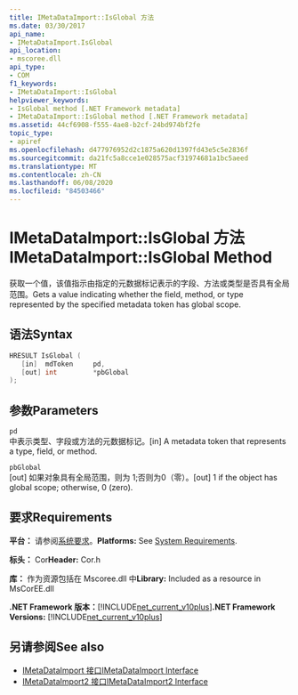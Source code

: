 ```yaml
---
title: IMetaDataImport::IsGlobal 方法
ms.date: 03/30/2017
api_name:
- IMetaDataImport.IsGlobal
api_location:
- mscoree.dll
api_type:
- COM
f1_keywords:
- IMetaDataImport::IsGlobal
helpviewer_keywords:
- IsGlobal method [.NET Framework metadata]
- IMetaDataImport::IsGlobal method [.NET Framework metadata]
ms.assetid: 44cf6908-f555-4ae8-b2cf-24bd974bf2fe
topic_type:
- apiref
ms.openlocfilehash: d477976952d2c1875a620d1397fd43e5c5e2836f
ms.sourcegitcommit: da21fc5a8cce1e028575acf31974681a1bc5aeed
ms.translationtype: MT
ms.contentlocale: zh-CN
ms.lasthandoff: 06/08/2020
ms.locfileid: "84503466"
---
```

# <a name="imetadataimportisglobal-method"></a><span data-ttu-id="2dd47-102">IMetaDataImport::IsGlobal 方法</span><span class="sxs-lookup"><span data-stu-id="2dd47-102">IMetaDataImport::IsGlobal Method</span></span>
<span data-ttu-id="2dd47-103">获取一个值，该值指示由指定的元数据标记表示的字段、方法或类型是否具有全局范围。</span><span class="sxs-lookup"><span data-stu-id="2dd47-103">Gets a value indicating whether the field, method, or type represented by the specified metadata token has global scope.</span></span>  
  
## <a name="syntax"></a><span data-ttu-id="2dd47-104">语法</span><span class="sxs-lookup"><span data-stu-id="2dd47-104">Syntax</span></span>  
  
```cpp  
HRESULT IsGlobal (  
   [in]  mdToken     pd,  
   [out] int         *pbGlobal  
);  
```  
  
## <a name="parameters"></a><span data-ttu-id="2dd47-105">参数</span><span class="sxs-lookup"><span data-stu-id="2dd47-105">Parameters</span></span>  
 `pd`  
 <span data-ttu-id="2dd47-106">中表示类型、字段或方法的元数据标记。</span><span class="sxs-lookup"><span data-stu-id="2dd47-106">[in] A metadata token that represents a type, field, or method.</span></span>  
  
 `pbGlobal`  
 <span data-ttu-id="2dd47-107">[out] 如果对象具有全局范围，则为 1;否则为0（零）。</span><span class="sxs-lookup"><span data-stu-id="2dd47-107">[out] 1 if the object has global scope; otherwise, 0 (zero).</span></span>  
  
## <a name="requirements"></a><span data-ttu-id="2dd47-108">要求</span><span class="sxs-lookup"><span data-stu-id="2dd47-108">Requirements</span></span>  
 <span data-ttu-id="2dd47-109">**平台：** 请参阅[系统要求](../../get-started/system-requirements.md)。</span><span class="sxs-lookup"><span data-stu-id="2dd47-109">**Platforms:** See [System Requirements](../../get-started/system-requirements.md).</span></span>  
  
 <span data-ttu-id="2dd47-110">**标头：** Cor</span><span class="sxs-lookup"><span data-stu-id="2dd47-110">**Header:** Cor.h</span></span>  
  
 <span data-ttu-id="2dd47-111">**库：** 作为资源包括在 Mscoree.dll 中</span><span class="sxs-lookup"><span data-stu-id="2dd47-111">**Library:** Included as a resource in MsCorEE.dll</span></span>  
  
 <span data-ttu-id="2dd47-112">**.NET Framework 版本：**[!INCLUDE[net_current_v10plus](../../../../includes/net-current-v10plus-md.md)]</span><span class="sxs-lookup"><span data-stu-id="2dd47-112">**.NET Framework Versions:** [!INCLUDE[net_current_v10plus](../../../../includes/net-current-v10plus-md.md)]</span></span>  
  
## <a name="see-also"></a><span data-ttu-id="2dd47-113">另请参阅</span><span class="sxs-lookup"><span data-stu-id="2dd47-113">See also</span></span>

- [<span data-ttu-id="2dd47-114">IMetaDataImport 接口</span><span class="sxs-lookup"><span data-stu-id="2dd47-114">IMetaDataImport Interface</span></span>](imetadataimport-interface.md)
- [<span data-ttu-id="2dd47-115">IMetaDataImport2 接口</span><span class="sxs-lookup"><span data-stu-id="2dd47-115">IMetaDataImport2 Interface</span></span>](imetadataimport2-interface.md)
